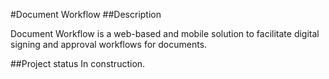 #Document Workflow
##Description

Document Workflow is a web-based and mobile solution to
facilitate digital signing and approval workflows for documents.

##Project status
In construction.

